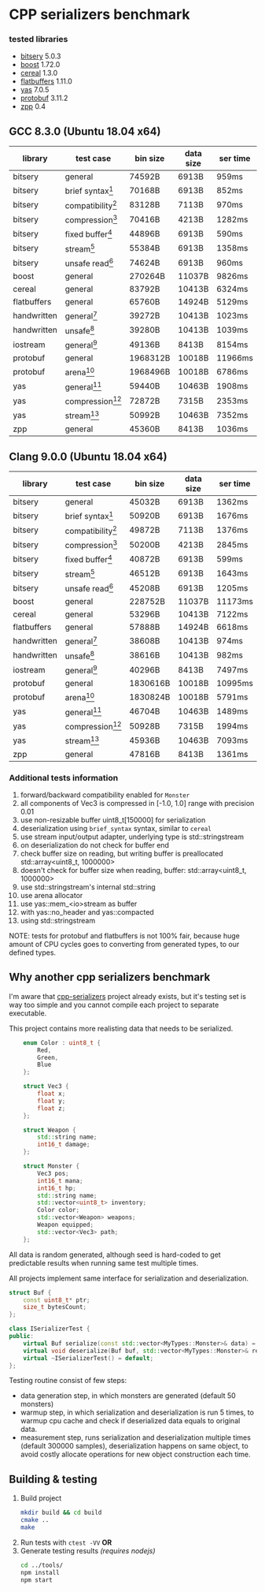 # CPP serializers benchmark

### tested libraries
* [bitsery](https://github.com/fraillt/bitsery) 5.0.3
* [boost](https://www.boost.org/) 1.72.0
* [cereal](https://uscilab.github.io/cereal/) 1.3.0
* [flatbuffers](https://google.github.io/flatbuffers/) 1.11.0
* [yas](https://github.com/niXman/yas) 7.0.5
* [protobuf](https://developers.google.com/protocol-buffers/) 3.11.2
* [zpp](https://github.com/eyalz800/serializer) 0.4

## GCC 8.3.0 (Ubuntu 18.04 x64)

| library     | test case                                                  | bin size | data size | ser time | des time |
| ----------- | ---------------------------------------------------------- | -------- | --------- | -------- | -------- |
| bitsery     | general                                                    | 74592B   | 6913B     | 959ms    | 927ms    |
| bitsery     | brief syntax[<sup>1</sup>](#additional-tests-information)  | 70168B   | 6913B     | 852ms    | 870ms    |
| bitsery     | compatibility[<sup>2</sup>](#additional-tests-information) | 83128B   | 7113B     | 970ms    | 984ms    |
| bitsery     | compression[<sup>3</sup>](#additional-tests-information)   | 70416B   | 4213B     | 1282ms   | 1115ms   |
| bitsery     | fixed buffer[<sup>4</sup>](#additional-tests-information)  | 44896B   | 6913B     | 590ms    | 909ms    |
| bitsery     | stream[<sup>5</sup>](#additional-tests-information)        | 55384B   | 6913B     | 1358ms   | 4368ms   |
| bitsery     | unsafe read[<sup>6</sup>](#additional-tests-information)   | 74624B   | 6913B     | 960ms    | 748ms    |
| boost       | general                                                    | 270264B  | 11037B    | 9826ms   | 8313ms   |
| cereal      | general                                                    | 83792B   | 10413B    | 6324ms   | 5698ms   |
| flatbuffers | general                                                    | 65760B   | 14924B    | 5129ms   | 2142ms   |
| handwritten | general[<sup>7</sup>](#additional-tests-information)       | 39272B   | 10413B    | 1023ms   | 882ms    |
| handwritten | unsafe[<sup>8</sup>](#additional-tests-information)        | 39280B   | 10413B    | 1039ms   | 829ms    |
| iostream    | general[<sup>9</sup>](#additional-tests-information)       | 49136B   | 8413B     | 8154ms   | 8885ms   |
| protobuf    | general                                                    | 1968312B | 10018B    | 11966ms  | 13919ms  |
| protobuf    | arena[<sup>10</sup>](#additional-tests-information)        | 1968496B | 10018B    | 6786ms   | 8923ms   |
| yas         | general[<sup>11</sup>](#additional-tests-information)      | 59440B   | 10463B    | 1908ms   | 1217ms   |
| yas         | compression[<sup>12</sup>](#additional-tests-information)  | 72872B   | 7315B     | 2353ms   | 1726ms   |
| yas         | stream[<sup>13</sup>](#additional-tests-information)       | 50992B   | 10463B    | 7352ms   | 7548ms   |
| zpp         | general                                                    | 45360B   | 8413B     | 1036ms   | 1110ms   |

## Clang 9.0.0 (Ubuntu 18.04 x64)

| library     | test case                                                  | bin size | data size | ser time | des time |
| ----------- | ---------------------------------------------------------- | -------- | --------- | -------- | -------- |
| bitsery     | general                                                    | 45032B   | 6913B     | 1362ms   | 1368ms   |
| bitsery     | brief syntax[<sup>1</sup>](#additional-tests-information)  | 50920B   | 6913B     | 1676ms   | 1537ms   |
| bitsery     | compatibility[<sup>2</sup>](#additional-tests-information) | 49872B   | 7113B     | 1376ms   | 1411ms   |
| bitsery     | compression[<sup>3</sup>](#additional-tests-information)   | 50200B   | 4213B     | 2845ms   | 3136ms   |
| bitsery     | fixed buffer[<sup>4</sup>](#additional-tests-information)  | 40872B   | 6913B     | 599ms    | 1389ms   |
| bitsery     | stream[<sup>5</sup>](#additional-tests-information)        | 46512B   | 6913B     | 1643ms   | 4361ms   |
| bitsery     | unsafe read[<sup>6</sup>](#additional-tests-information)   | 45208B   | 6913B     | 1205ms   | 883ms    |
| boost       | general                                                    | 228752B  | 11037B    | 11173ms  | 8878ms   |
| cereal      | general                                                    | 53296B   | 10413B    | 7122ms   | 6078ms   |
| flatbuffers | general                                                    | 57888B   | 14924B    | 6618ms   | 2283ms   |
| handwritten | general[<sup>7</sup>](#additional-tests-information)       | 38608B   | 10413B    | 974ms    | 800ms    |
| handwritten | unsafe[<sup>8</sup>](#additional-tests-information)        | 38616B   | 10413B    | 982ms    | 755ms    |
| iostream    | general[<sup>9</sup>](#additional-tests-information)       | 40296B   | 8413B     | 7497ms   | 8885ms   |
| protobuf    | general                                                    | 1830616B | 10018B    | 10995ms  | 13609ms  |
| protobuf    | arena[<sup>10</sup>](#additional-tests-information)        | 1830824B | 10018B    | 5791ms   | 8267ms   |
| yas         | general[<sup>11</sup>](#additional-tests-information)      | 46704B   | 10463B    | 1489ms   | 1117ms   |
| yas         | compression[<sup>12</sup>](#additional-tests-information)  | 50928B   | 7315B     | 1994ms   | 1866ms   |
| yas         | stream[<sup>13</sup>](#additional-tests-information)       | 45936B   | 10463B    | 7093ms   | 7359ms   |
| zpp         | general                                                    | 47816B   | 8413B     | 1361ms   | 1119ms   |

### Additional tests information

1. forward\/backward compatibility enabled for `Monster`
2. all components of Vec3 is compressed in \[-1.0, 1.0\] range with precision 0.01
3. use non-resizable buffer uint8\_t\[150000\] for serialization
4. deserialization using `brief_syntax` syntax, similar to `cereal`
5. use stream input\/output adapter, underlying type is std::stringstream
6. on deserialization do not check for buffer end
7. check buffer size on reading, but writing buffer is preallocated std::array&lt;uint8\_t, 1000000&gt;
8. doesn't check for buffer size when reading, buffer: std::array&lt;uint8\_t, 1000000&gt;
9. use std::stringstream's internal std::string
10. use arena allocator
11. use yas::mem\_&lt;io&gt;stream as buffer
12. with yas::no\_header and yas::compacted
13. using std::stringstream

NOTE: tests for protobuf and flatbuffers is not 100% fair, because huge amount of CPU cycles goes to converting from generated types, to our defined types.

## Why another cpp serializers benchmark

I'm aware that [cpp-serializers](https://github.com/thekvs/cpp-serializers) project already exists, but it's testing set is way too simple and you cannot compile each project to separate executable.

This project contains more realisting data that needs to be serialized.
```cpp
    enum Color : uint8_t {
        Red,
        Green,
        Blue
    };

    struct Vec3 {
        float x;
        float y;
        float z;
    };

    struct Weapon {
        std::string name;
        int16_t damage;
    };

    struct Monster {
        Vec3 pos;
        int16_t mana;
        int16_t hp;
        std::string name;
        std::vector<uint8_t> inventory;
        Color color;
        std::vector<Weapon> weapons;
        Weapon equipped;
        std::vector<Vec3> path;
    };
```

All data is random generated, although seed is hard-coded to get predictable results when running same test multiple times.

All projects implement same interface for serialization and deserialization.
```cpp
struct Buf {
    const uint8_t* ptr;
    size_t bytesCount;
};

class ISerializerTest {
public:
    virtual Buf serialize(const std::vector<MyTypes::Monster>& data) = 0;
    virtual void deserialize(Buf buf, std::vector<MyTypes::Monster>& res) = 0;
    virtual ~ISerializerTest() = default;
};
```

Testing routine consist of few steps:
* data generation step, in which monsters are generated (default 50 monsters)
* warmup step, in which serialization and deserialization is run 5 times, to warmup cpu cache and check if deserialized data equals to original data.
* measurement step, runs serialization and deserialization multiple times (default 300000 samples),
  deserialization happens on same object, to avoid costly allocate operations for new object construction each time.

## Building & testing

1. Build project
    ```bash
    mkdir build && cd build
    cmake ..
    make
    ```
2. Run tests with `ctest -VV` **OR**
3. Generate testing results *(requires nodejs)*
    ```bash
    cd ../tools/
    npm install
    npm start
    ```
